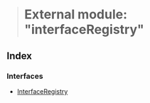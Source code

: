 > # External module: "interfaceRegistry"

## Index

### Interfaces

* [InterfaceRegistry](../interfaces/_interfaceregistry_.interfaceregistry.md)